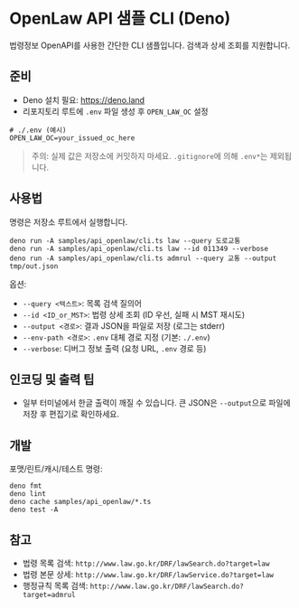 # OpenLaw API 샘플 CLI (Deno)

법령정보 OpenAPI를 사용한 간단한 CLI 샘플입니다. 검색과 상세 조회를 지원합니다.

## 준비

- Deno 설치 필요: https://deno.land
- 리포지토리 루트에 `.env` 파일 생성 후 `OPEN_LAW_OC` 설정

```
# ./.env (예시)
OPEN_LAW_OC=your_issued_oc_here
```

> 주의: 실제 값은 저장소에 커밋하지 마세요. `.gitignore`에 의해 `.env*`는
> 제외됩니다.

## 사용법

명령은 저장소 루트에서 실행합니다.

```
deno run -A samples/api_openlaw/cli.ts law --query 도로교통
deno run -A samples/api_openlaw/cli.ts law --id 011349 --verbose
deno run -A samples/api_openlaw/cli.ts admrul --query 교통 --output tmp/out.json
```

옵션:

- `--query <텍스트>`: 목록 검색 질의어
- `--id <ID_or_MST>`: 법령 상세 조회 (ID 우선, 실패 시 MST 재시도)
- `--output <경로>`: 결과 JSON을 파일로 저장 (로그는 stderr)
- `--env-path <경로>`: `.env` 대체 경로 지정 (기본: `./.env`)
- `--verbose`: 디버그 정보 출력 (요청 URL, `.env` 경로 등)

## 인코딩 및 출력 팁

- 일부 터미널에서 한글 출력이 깨질 수 있습니다. 큰 JSON은 `--output`으로 파일에
  저장 후 편집기로 확인하세요.

## 개발

포맷/린트/캐시/테스트 명령:

```
deno fmt
deno lint
deno cache samples/api_openlaw/*.ts
deno test -A
```

## 참고

- 법령 목록 검색: `http://www.law.go.kr/DRF/lawSearch.do?target=law`
- 법령 본문 상세: `http://www.law.go.kr/DRF/lawService.do?target=law`
- 행정규칙 목록 검색: `http://www.law.go.kr/DRF/lawSearch.do?target=admrul`
